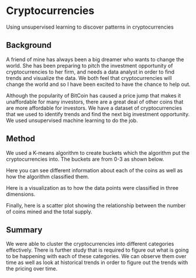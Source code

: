 # Cryptocurrencies

Using unsupervised learning to discover patterns in cryptocurrencies

## Background

A friend of mine has always been a big dreamer who wants to change the world.  She has been preparing to pitch the investment opportunity of cryptocurrencies to her firm, and needs a data analyst in order to find trends and visualize the data.  We both feel that cryptocurrencies will change the world and so I have been excited to have the chance to help out.

Although the popularity of BitCoin has caused a price jump that makes it unaffordable for many investors, there are a great deal of other coins that are more affordable for investors.  We have a dataset of cryptocurrencies that we used to identify trends and find the next big investment opportunity.  We used unsupervised machine learning to do the job.

## Method

We used a K-means algorithm to create buckets which the algorithm put the cryptocurrencies into.  The buckets are from 0-3 as shown below.



Here you can see different information about each of the coins as well as how the algorithm classified them.



Here is a visualization as to how the data points were classified in three dimensions.



Finally, here is a scatter plot showing the relationship between the number of coins mined and the total supply.



## Summary

We were able to cluster the cryptocurrencies into different categories effectively.  There is further study that is required to figure out what is going to be happening with each of these categories.  We can observe them over time as well as look at historical trends in order to figure out the trends with the pricing over time.